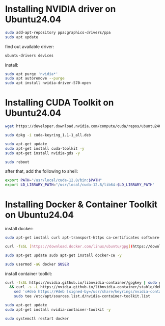 # Installing NVIDIA driver on Ubuntu24.04
```bash
sudo add-apt-repository ppa:graphics-drivers/ppa
sudo apt update
```
find out available driver:
```bash
ubuntu-drivers devices
```
install:
```bash
sudo apt purge 'nvidia*'
sudo apt autoremove --purge
sudo apt install nvidia-driver-570-open
```
# Installing CUDA Toolkit on Ubuntu24.04
```bash
wget https://developer.download.nvidia.com/compute/cuda/repos/ubuntu2404/x86_64/cuda-keyring_1.1-1_all.deb

sudo dpkg -i cuda-keyring_1.1-1_all.deb

sudo apt-get update
sudo apt-get install cuda-toolkit -y 
sudo apt-get install nvidia-gds -y

sudo reboot
```
after that, add the following to shell:
```bash
export PATH="/usr/local/cuda-12.8/bin:$PATH"
export LD_LIBRARY_PATH="/usr/local/cuda-12.8/lib64:$LD_LIBRARY_PATH"
```

# Installing Docker & Container Toolkit on Ubuntu24.04
install docker:
```bash
sudo apt-get install curl apt-transport-https ca-certificates software-properties-common -y

curl -fsSL [https://download.docker.com/linux/ubuntu/gpg](https://download.docker.com/linux/ubuntu/gpg) | sudo gpg --dearmor -o /usr/share/keyrings/docker-archive-keyring.gpg echo "deb [arch=$(dpkg --print-architecture) signed-by=/usr/share/keyrings/docker-archive-keyring.gpg] [https://download.docker.com/linux/ubuntu](https://download.docker.com/linux/ubuntu) $(lsb_release -cs) stable" | sudo tee /etc/apt/sources.list.d/docker.list > /dev/null

sudo apt-get update sudo apt-get install docker-ce -y

sudo usermod -aG docker $USER
```
install container toolkit:
```bash
curl -fsSL https://nvidia.github.io/libnvidia-container/gpgkey | sudo gpg --dearmor -o /usr/share/keyrings/nvidia-container-toolkit-keyring.gpg \
  && curl -s -L https://nvidia.github.io/libnvidia-container/stable/deb/nvidia-container-toolkit.list | \
    sed 's#deb https://#deb [signed-by=/usr/share/keyrings/nvidia-container-toolkit-keyring.gpg] https://#g' | \
    sudo tee /etc/apt/sources.list.d/nvidia-container-toolkit.list

sudo apt-get update
sudo apt-get install nvidia-container-toolkit -y

sudo systemctl restart docker  
```
